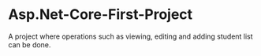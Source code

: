 # Asp.Net-Core-First-Project
A project where operations such as viewing, editing and adding student list can be done. 
